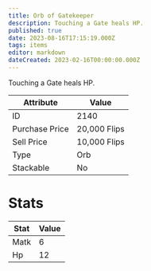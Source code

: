 ```yaml
---
title: Orb of Gatekeeper
description: Touching a Gate heals HP.
published: true
date: 2023-08-16T17:15:19.000Z
tags: items
editor: markdown
dateCreated: 2023-02-16T00:00:00.000Z
---
```


Touching a Gate heals HP.

|Attribute|Value|
|-|-|
|ID|2140|
|Purchase Price|20,000 Flips|
|Sell Price|10,000 Flips|
|Type|Orb|
|Stackable|No|

# Stats
|Stat|Value|
|-|-|
|Matk|6|
|Hp|12|

